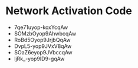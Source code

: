# Network Activation Code
* 7qe71uyop-koxYcqAw
* SOMzbOyop9AhwbcqAw
* RoBd5Oyop9JrjbQqAw
* DvpL5-yop9JVxV8qAw
* SOaZ6eyop9JVbccqAw
* ljRk_-yop9ID9-gqAw